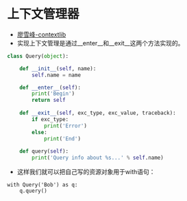 # 上下文管理器

- [廖雪峰-contextlib](https://www.liaoxuefeng.com/wiki/1016959663602400/1115615597164000)
- 实现上下文管理是通过__enter__和__exit__这两个方法实现的。

~~~python
class Query(object):

    def __init__(self, name):
        self.name = name

    def __enter__(self):
        print('Begin')
        return self
    
    def __exit__(self, exc_type, exc_value, traceback):
        if exc_type:
            print('Error')
        else:
            print('End')
    
    def query(self):
        print('Query info about %s...' % self.name)
~~~

- 这样我们就可以把自己写的资源对象用于with语句：

~~~
with Query('Bob') as q:
    q.query()
~~~